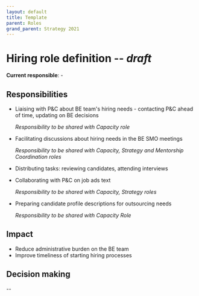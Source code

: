 ```yaml
---
layout: default
title: Template
parent: Roles
grand_parent: Strategy 2021
---
```


# Hiring role definition -- *draft*

**Current responsible**: -

## Responsibilities

- Liaising with P&C about BE team's hiring needs - contacting P&C ahead of time, updating on BE decisions

  *Responsibility to be shared with Capacity role*

    
- Facilitating discussions about hiring needs in the BE SMO meetings

  *Responsibility to be shared with Capacity, Strategy and Mentorship Coordination roles*  


- Distributing tasks: reviewing candidates, attending interviews
- Collaborating with P&C on job ads text
  
  *Responsibility to be shared with Capacity, Strategy roles*

  
- Preparing candidate profile descriptions for outsourcing needs

  *Responsibility to be shared with Capacity Role*

  
## Impact

- Reduce administrative burden on the BE team
- Improve timeliness of starting hiring processes

## Decision making

--
